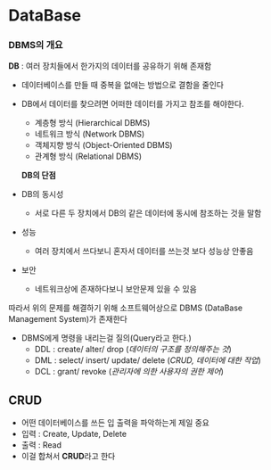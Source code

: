 # DataBase



### DBMS의 개요

**DB** : 여러 장치들에서 한가지의 데이터를 공유하기 위해 존재함

-   데이터베이스를 만들 때 중복을 없애는 방법으로 결함을 줄인다

-   DB에서 데이터를 찾으려면 어떠한 데이터를 가지고 참조를 해야한다.

    -   계층형 방식 (Hierarchical DBMS)
    -   네트워크 방식 (Network DBMS)
    -   객체지향 방식 (Object-Oriented DBMS)
    -   관계형 방식 (Relational DBMS)

    **DB의 단점**

-   DB의 동시성

    -   서로 다른 두 장치에서 DB의 같은 데이터에 동시에 참조하는 것을 말함

-   성능

    -   여러 장치에서 쓰다보니 혼자서 데이터를 쓰는것 보다 성능상 안좋음

-   보안

    -   네트워크상에 존재하다보니 보안문제 있을 수 있음

따라서 위의 문제를 해결하기 위해 소프트웨어상으로 DBMS (DataBase Management System)가 존재한다

-   DBMS에게 명령을 내리는걸 질의(Query라고 한다.)
    -   DDL : create/ alter/ drop (*데이터의 구조를 정의해주는 것*)
    -   DML : select/ insert/ update/ delete (*CRUD, 데이터에 대한 작업*)
    -   DCL : grant/ revoke (*관리자에 의한 사용자의 권한 제어*)



## CRUD

-   어떤 데이터베이스를 쓰든 입 출력을 파악하는게 제일 중요
-   입력 : Create, Update, Delete
-   출력 : Read
-   이걸 합쳐서 **CRUD**라고 한다

